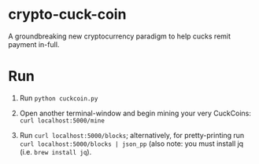 # crypto-cuck-coin
A groundbreaking new cryptocurrency paradigm to help cucks remit payment in-full.

# Run

1. Run `python cuckcoin.py`

2. Open another terminal-window and begin mining your very CuckCoins: `curl localhost:5000/mine`

3. Run `curl localhost:5000/blocks`; alternatively, for pretty-printing run `curl localhost:5000/blocks | json_pp` (also note: you must install jq (i.e. `brew install jq`).